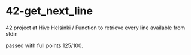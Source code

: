 # 42-get_next_line
42 project at Hive Helsinki /  Function to retrieve every line available from stdin

passed with full points 125/100.

